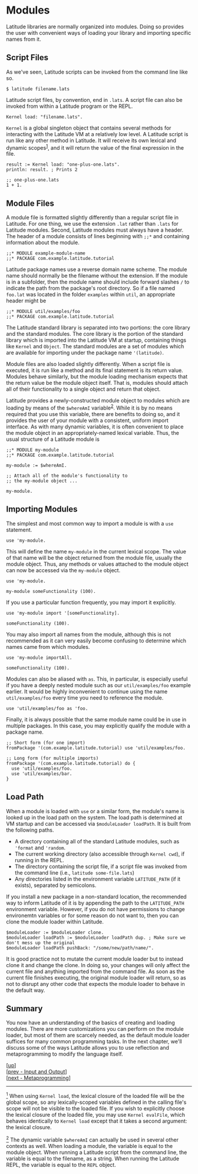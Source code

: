 
# Modules

Latitude libraries are normally organized into modules. Doing so
provides the user with convenient ways of loading your library and
importing specific names from it.

## Script Files

As we've seen, Latitude scripts can be invoked from the command line
like so.

    $ latitude filename.lats

Latitude script files, by convention, end in `.lats`. A script file
can also be invoked from within a Latitude program or the REPL.

    Kernel load: "filename.lats".

`Kernel` is a global singleton object that contains several methods
for interacting with the Latitude VM at a relatively low level. A
Latitude script is run like any other method in Latitude. It will
receive its own lexical and dynamic scopes<sup><a name="footnote-01a"
href="#user-content-footnote-01f">1</a></sup>, and it will return the
value of the final expression in the file.

    result := Kernel load: "one-plus-one.lats".
    println: result. ; Prints 2

    ;; one-plus-one.lats
    1 + 1.

## Module Files

A module file is formatted slightly differently than a regular script
file in Latitude. For one thing, we use the extension `.lat` rather
than `.lats` for Latitude modules. Second, Latitude modules must
always have a header. The header of a module consists of lines
beginning with `;;*` and containing information about the module.

    ;;* MODULE example-module-name
    ;;* PACKAGE com.example.latitude.tutorial

Latitude package names use a reverse domain name scheme. The module
name should normally be the filename without the extension. If the
module is in a subfolder, then the module name should include forward
slashes `/` to indicate the path from the package's root directory. So
if a file named `foo.lat` was located in the folder `examples` within
`util`, an appropriate header might be

    ;;* MODULE util/examples/foo
    ;;* PACKAGE com.example.latitude.tutorial

The Latitude standard library is separated into two portions: the core
library and the standard modules. The core library is the portion of
the standard library which is imported into the Latitude VM at
startup, containing things like `Kernel` and `Object`. The standard
modules are a set of modules which are available for importing under
the package name `'(latitude)`.

Module files are also loaded slightly differently. When a script file
is executed, it is run like a method and its final statement is its
return value. Modules behave similarly, but the module loading
mechanism expects that the return value be the module object itself.
That is, modules should attach all of their functionality to a single
object and return that object.

Latitude provides a newly-constructed module object to modules which
are loading by means of the `$whereAmI` variable<sup><a
name="footnote-02a" href="#user-content-footnote-02f">2</a></sup>.
While it is by no means required that you use this variable, there are
benefits to doing so, and it provides the user of your module with a
consistent, uniform import interface. As with many dynamic variables,
it is often convenient to place the module object in an
appropriately-named lexical variable. Thus, the usual structure of a
Latitude module is

    ;;* MODULE my-module
    ;;* PACKAGE com.example.latitude.tutorial

    my-module := $whereAmI.

    ;; Attach all of the module's functionality to
    ;; the my-module object ...

    my-module.

## Importing Modules

The simplest and most common way to import a module is with a `use`
statement.

    use 'my-module.

This will define the name `my-module` in the current lexical scope.
The value of that name will be the object returned from the module
file, usually the module object. Thus, any methods or values attached
to the module object can now be accessed via the `my-module` object.

    use 'my-module.

    my-module someFunctionality (100).

If you use a particular function frequently, you may import it
explicitly.

    use 'my-module import '[someFunctionality].

    someFunctionality (100).

You may also import all names from the module, although this is not
recommended as it can very easily become confusing to determine which
names came from which modules.

    use 'my-module importAll.

    someFunctionality (100).

Modules can also be aliased with `as`. This, in particular, is
especially useful if you have a deeply nested module such as our
`util/examples/foo` example earlier. It would be highly inconvenient
to continue using the name `util/examples/foo` every time you need to
reference the module.

    use 'util/examples/foo as 'foo.

Finally, it is always possible that the same module name could be in
use in multiple packages. In this case, you may explicitly qualify the
module with a package name.

    ;; Short form (for one import)
    fromPackage '(com.example.latitude.tutorial) use 'util/examples/foo.

    ;; Long form (for multiple imports)
    fromPackage '(com.example.latitude.tutorial) do {
      use 'util/examples/foo.
      use 'util/examples/bar.
    }

## Load Path

When a module is loaded with `use` or a similar form, the module's
name is looked up in the load path on the system. The load path is
determined at VM startup and can be accessed via `$moduleLoader
loadPath`. It is built from the following paths.

 * A directory containing all of the standard Latitude modules, such
   as `'format` and `'random`.
 * The current working directory (also accessible through `Kernel
   cwd`), if running in the REPL.
 * The directory containing the script file, if a script file was
   invoked from the command line (i.e., `latitude some-file.lats`)
 * Any directories listed in the environment variable `LATITUDE_PATH`
   (if it exists), separated by semicolons.

If you install a new package in a non-standard location, the
recommended way to inform Latitude of it is by appending the path to
the `LATITUDE_PATH` environment variable. However, if you do not have
permissions to change environemtn variables or for some reason do not
want to, then you can clone the module loader within Latitude.

    $moduleLoader := $moduleLoader clone.
    $moduleLoader loadPath := $moduleLoader loadPath dup. ; Make sure we don't mess up the original
    $moduleLoader loadPath pushBack: "/some/new/path/name/".

It is good practice not to mutate the current module loader but to
instead clone it and change the clone. In doing so, your changes will
only affect the current file and anything imported from the command
file. As soon as the current file finishes executing, the original
module loader will return, so as not to disrupt any other code that
expects the module loader to behave in the default way.

## Summary

You now have an understanding of the basics of creating and loading
modules. There are more customizations you can perform on the module
loader, but most of them are scarcely needed, as the default module
loader suffices for many common programming tasks. In the next
chapter, we'll discuss some of the ways Latitude allows you to use
reflection and metaprogramming to modify the language itself.

[[up](.)]
<br/>[[prev - Input and Output](io.md)]
<br/>[[next - Metaprogramming](meta.md)]

<hr/>

<a name="footnote-01f"
href="#user-content-footnote-01a"><sup>1</sup></a> When using `Kernel
load`, the lexical closure of the loaded file will be the global
scope, so any lexically-scoped variables defined in the calling file's
scope will not be visible to the loaded file. If you wish to
explicitly choose the lexical closure of the loaded file, you may use
`Kernel evalFile`, which behaves identically to `Kernel load` except
that it takes a second argument: the lexical closure.

<a name="footnote-02f"
href="#user-content-footnote-02a"><sup>2</sup></a> The dynamic
variable `$whereAmI` can actually be used in several other contexts as
well. When loading a module, the variable is equal to the module
object. When running a Latitude script from the command line, the
variable is equal to the filename, as a string. When running the
Latitude REPL, the variable is equal to the `REPL` object.
